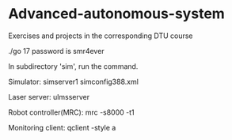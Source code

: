 # Advanced-autonomous-system
Exercises and projects in the corresponding DTU course


./go 17   password is smr4ever

In subdirectory 'sim', run the command.


Simulator: simserver1 simconfig388.xml

Laser server: ulmsserver

Robot controller(MRC): mrc -s8000 -t1

Monitoring client: qclient -style a

